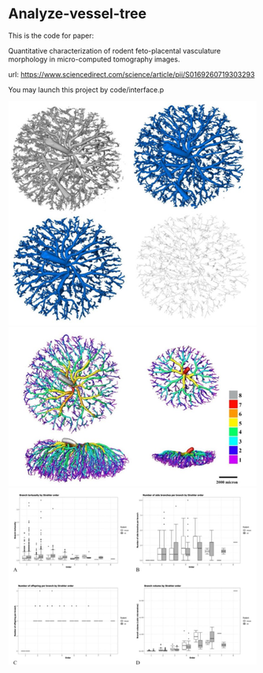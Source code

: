 # Analyze-vessel-tree
This is the code for paper: 

Quantitative characterization of rodent feto-placental vasculature morphology in micro-computed tomography images.

url: https://www.sciencedirect.com/science/article/pii/S0169260719303293

You may launch this project by code/interface.p

  ![image](http://github.com/shushanxia/Analyze-vessel-tree/raw/master/images/Original_Micro_CT_image.jpg)
  ![image](http://github.com/shushanxia/Analyze-vessel-tree/raw/master/images/Strahler_Ordered_Micro_CT_image.jpg)
  ![image](http://github.com/shushanxia/Analyze-vessel-tree/raw/master/images/Characterisation.jpg)


